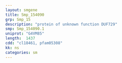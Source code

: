 ```yaml
---
layout: smgene
title: Smp_154090
grp: Smp_15
description: "protein of unknown function DUF729"
smp: Smp_154090.1
uniprot: "G4VM85"
length:  1437
cdd: "cl18461, pfam05308"
kk: ns
categories: sm
---
```

